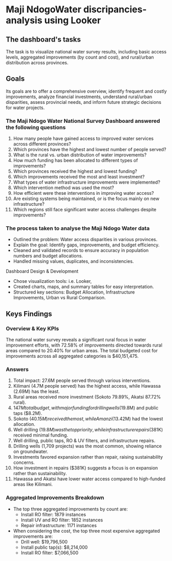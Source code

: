 # Maji NdogoWater discripancies-analysis using Looker

## The dashboard's tasks 
The task is to visualize national water survey results, including basic access levels, aggregated improvements (by count and cost), and rural/urban distribution across provinces.
## Goals 
 Its goals are to offer a comprehensive overview, identify frequent and costly improvements, analyze financial investments, understand rural/urban disparities, assess provincial needs, and inform future strategic decisions for water projects.

### The Maji Ndogo Water National Survey Dashboard answered the following questions

1.	How many people have gained access to improved water services across different provinces?
2.	Which provinces have the highest and lowest number of people served?
3.	What is the rural vs. urban distribution of water improvements?
4.	How much funding has been allocated to different types of improvements?
5.	Which provinces received the highest and lowest funding?
6.	Which improvements received the most and least investment?
7.	What types of water infrastructure improvements were implemented?
8.	Which intervention method was used the most?
9.	How efficient were these interventions in improving water access?
10.	Are existing systems being maintained, or is the focus mainly on new infrastructure?
11.	Which regions still face significant water access challenges despite improvements?

### The process taken to analyse the Maji Ndogo Water data
- Outlined the problem: Water access disparities in various provinces.
- Explain the goal: Identify gaps, improvements, and budget efficiency.
- Cleaned and validated records to ensure accuracy in population numbers and budget allocations.
- Handled missing values, duplicates, and inconsistencies.

Dashboard Design & Development
- Chose visualization tools: i.e. Looker, 
- Created charts, maps, and summary tables for easy interpretation.
- Structured key sections: Budget Allocation, Infrastructure Improvements, Urban vs Rural Comparison.

## Keys Findings

### Overview & Key KPIs
The national water survey reveals a significant rural focus in water improvement efforts, with 72.58% of improvements directed towards rural areas compared to 20.40% for urban areas. The total budgeted cost for improvements across all aggregated categories is $40,151,475.

### Answers 
1.	Total impact: 27.6M people served through various interventions.
2.	Kilimani (4.7M people served) has the highest access, while Hawassa (2.69M) has the least.
3.	Rural areas received more investment (Sokoto 79.89%, Akatsi 87.72% rural).
4.	$147M total budget, with major funding for drilling wells ($19.8M) and public taps ($8.2M).
5.	Sokoto ($40.15M) received the most, while Amanzi ($13.42M) had the lowest allocation.
6.	Well drilling ($19.8M) was the top priority, while infrastructure repairs ($381K) received minimal funding.
7.	Well drilling, public taps, RO & UV filters, and infrastructure repairs.
8.	Drilling wells (1,709 projects) was the most common, showing reliance on groundwater.
9.	Investments favored expansion rather than repair, raising sustainability concerns.
10.	How investment in repairs ($381K) suggests a focus is on expansion rather than sustainability.
11.	Hawassa and Akatsi have lower water access compared to high-funded areas like Kilimani.

### Aggregated Improvements Breakdown
- The top three aggregated improvements by count are:
  - Install RO filter: 1879 instances
  - Install UV and RO filter: 1852 instances
  - Repair infrastructure: 1171 instances
- When considering the cost, the top three most expensive aggregated improvements are:
  - Drill well: $19,796,500
  - Install public tap(s): $8,214,000
  - Install RO filter: $7,066,500

